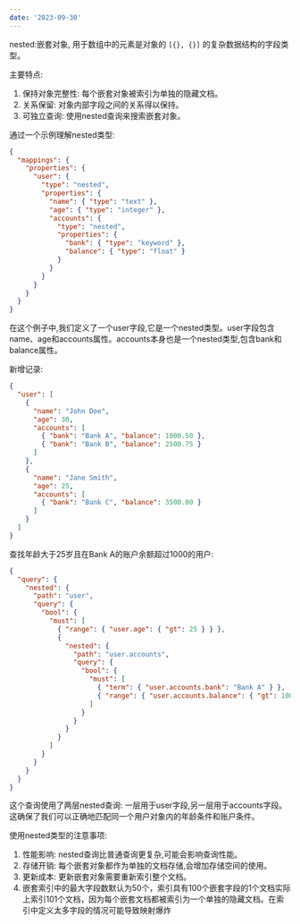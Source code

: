 ```yaml
--- 
date: '2023-09-30'
---
```


nested:嵌套对象, 用于数组中的元素是对象的 `[{}, {}]` 的复杂数据结构的字段类型。

主要特点:

1. 保持对象完整性: 每个嵌套对象被索引为单独的隐藏文档。
2. 关系保留: 对象内部字段之间的关系得以保持。
3. 可独立查询: 使用nested查询来搜索嵌套对象。

通过一个示例理解nested类型:

```json
{
  "mappings": {
    "properties": {
      "user": {
        "type": "nested",
        "properties": {
          "name": { "type": "text" },
          "age": { "type": "integer" },
          "accounts": {
            "type": "nested",
            "properties": {
              "bank": { "type": "keyword" },
              "balance": { "type": "float" }
            }
          }
        }
      }
    }
  }
}

```

在这个例子中,我们定义了一个user字段,它是一个nested类型。user字段包含name、age和accounts属性。accounts本身也是一个nested类型,包含bank和balance属性。

新增记录:


```json
{
  "user": [
    {
      "name": "John Doe",
      "age": 30,
      "accounts": [
        { "bank": "Bank A", "balance": 1000.50 },
        { "bank": "Bank B", "balance": 2500.75 }
      ]
    },
    {
      "name": "Jane Smith",
      "age": 25,
      "accounts": [
        { "bank": "Bank C", "balance": 3500.00 }
      ]
    }
  ]
}

```

查找年龄大于25岁且在Bank A的账户余额超过1000的用户:


```json
{
  "query": {
    "nested": {
      "path": "user",
      "query": {
        "bool": {
          "must": [
            { "range": { "user.age": { "gt": 25 } } },
            {
              "nested": {
                "path": "user.accounts",
                "query": {
                  "bool": {
                    "must": [
                      { "term": { "user.accounts.bank": "Bank A" } },
                      { "range": { "user.accounts.balance": { "gt": 1000 } } }
                    ]
                  }
                }
              }
            }
          ]
        }
      }
    }
  }
}

```

这个查询使用了两层nested查询: 一层用于user字段,另一层用于accounts字段。这确保了我们可以正确地匹配同一个用户对象内的年龄条件和账户条件。

使用nested类型的注意事项:

1. 性能影响: nested查询比普通查询更复杂,可能会影响查询性能。
2. 存储开销: 每个嵌套对象都作为单独的文档存储,会增加存储空间的使用。
3. 更新成本: 更新嵌套对象需要重新索引整个文档。
4. 嵌套索引中的最大字段数默认为50个，索引具有100个嵌套字段的1个文档实际上索引101个文档，因为每个嵌套文档都被索引为一个单独的隐藏文档。在索引中定义太多字段的情况可能导致映射爆炸
